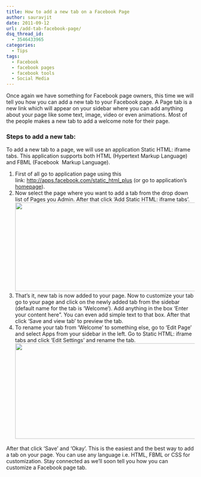 ```yaml
---
title: How to add a new tab on a Facebook Page
author: sauravjit
date: 2011-09-12
url: /add-tab-facebook-page/
dsq_thread_id:
  - 3546433965
categories:
  - Tips
tags:
  - Facebook
  - facebook pages
  - facebook tools
  - Social Media
---
```

Once again we have something for Facebook page owners, this time we will tell you how you can add a new tab to your Facebook page. A Page tab is a new link which will appear on your sidebar where you can add anything about your page like some text, image, video or even animations. Most of the people makes a new tab to add a welcome note for their page.

### Steps to add a new tab:

To add a new tab to a page, we will use an application Static HTML: iframe tabs. This application supports both HTML (Hypertext Markup Language) and FBML (Facebook  Markup Language).

  1. First of all go to application page using this link: <a href="http://apps.facebook.com/static_html_plus/" onclick="_gaq.push(['_trackEvent', 'outbound-article', 'http://apps.facebook.com/static_html_plus/', 'http://apps.facebook.com/static_html_plus']);" target="_blank">http://apps.facebook.com/static_html_plus</a> (or go to application&#8217;s <a href="http://www.facebook.com/apps/application.php?api_key=190322544333196" onclick="_gaq.push(['_trackEvent', 'outbound-article', 'http://www.facebook.com/apps/application.php?api_key=190322544333196', 'homepage']);" target="_blank">homepage</a>).
  2. Now select the page where you want to add a tab from the drop down list of Pages you Admin. After that click &#8216;Add Static HTML: iframe tabs&#8217;.  
    <img class="alignnone size-full wp-image-44478" title="tabs fb" src="http://cdn.devilsworkshop.org/files/2011/09/tabs-fb.jpg" alt="" width="587" height="237" />
  3. That&#8217;s it, new tab is now added to your page. Now to customize your tab go to your page and click on the newly added tab from the sidebar (default name for the tab is &#8216;Welcome&#8217;). Add anything in the box &#8216;Enter your content here&#8221;. You can even add simple text to that box. After that click &#8216;Save and view tab&#8217; to preview the tab.
  4. To rename your tab from &#8216;Welcome&#8217; to something else, go to &#8216;Edit Page&#8217; and select Apps from your sidebar in the left. Go to Static HTML: iframe tabs and click &#8216;Edit Settings&#8217; and rename the tab.  
    <a href="http://cdn.devilsworkshop.org/files/2011/09/tabs-fb12.jpg" target="_blank"><img class="alignnone size-medium wp-image-44480" title="tabs fb12" src="http://cdn.devilsworkshop.org/files/2011/09/tabs-fb12-600x339.jpg" alt="" width="507" height="255" /></a>

After that click &#8216;Save&#8217; and &#8216;Okay&#8217;. This is the easiest and the best way to add a tab on your page. You can use any language i.e. HTML, FBML or CSS for customization. Stay connected as we&#8217;ll soon tell you how you can customize a Facebook page tab.
